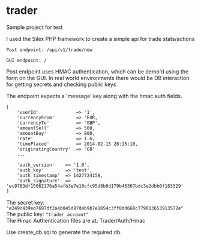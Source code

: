 # trader
Sample project for test

I used the Silex PHP framework to create a simple api for trade stats/actions
```
Post endpoint: /api/v1/trade/new

GUI endpoint: /
```
Post endpoint uses HMAC authentication, which can be demo'd using the form on the GUI.
In real world environments there would be DB interaction for getting secrets and checking public keys

The endpoint expects a 'message' key along with the hmac auth fields.
```
[
    'userId'              => '1',
    'currencyFrom'        => 'EUR,
    'currencyTo'          => 'GBP',
    'amountSell'          => 500,
    'amountBuy'           => 800,
    'rate'                => 1.6,
    'timePlaced'          => 2014-02-15 20:15:10,
    'originatingCountry'  => 'GB'
    ...
    
    'auth_version'    => '1.0',
    'auth_key'        => 'test',
    'auth_timestamp'  => 1427724158,
    'auth_signature'  => 'ec9783df15062176a54afb3e7e10cfc95d8b0d179b46367bdc3e2dbb0f183329'
]
```



The secret key:   ```"e249c439ed7697df2a4b045d97d4b9b7e1854c3ff8dd668c779013653913572e"```   
The public key:   ```"trader_account"```  
The Hmac Authentication files are at: Trader/Auth/Hmac

Use create_db.sql to generate the required db.
